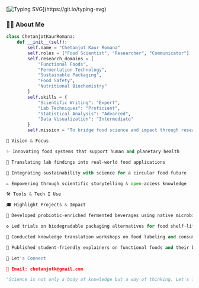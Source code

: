 [![Typing SVG](https://readme-typing-svg.demolab.com?font=Fira+Code&size=24&pause=1000&color=F77F00&center=true&vCenter=true&width=1000&lines=I+am+Chetanjot+Kaur+Romana+and+I+am+a+Food+Scientist.;I+am+Chetanjot+Kaur+Romana+and+I+am+a+Researcher.)](https://git.io/typing-svg)


### 👩‍🔬 About Me
```python
class ChetanjotKaurRomana:
    def __init__(self):
        self.name = "Chetanjot Kaur Romana"
        self.roles = ["Food Scientist", "Researcher", "Communicator"]
        self.research_domains = [
            "Functional Foods",
            "Fermentation Technology",
            "Sustainable Packaging",
            "Food Safety",
            "Nutritional Biochemistry"
        ]
        self.skills = {
            "Scientific Writing": "Expert",
            "Lab Techniques": "Proficient",
            "Statistical Analysis": "Advanced",
            "Data Visualization": "Intermediate"
        }
        self.mission = "To bridge food science and impact through research, design, and communication."

🌱 Vision & Focus

✨ Innovating food systems that support human and planetary health

🔬 Translating lab findings into real-world food applications

🔄 Integrating sustainability with science for a circular food future

✏️ Empowering through scientific storytelling & open-access knowledge

🛠️ Tools & Tech I Use

🎓 Highlight Projects & Impact

🧫 Developed probiotic-enriched fermented beverages using native microbial strains.

♻️ Led trials on biodegradable packaging alternatives for food shelf-life enhancement.

🧠 Conducted knowledge translation workshops on food labeling and consumer behavior.

📢 Published student-friendly explainers on functional foods and their benefits.

📢 Let's Connect

📧 Email: chetanjotk@gmail.com

"Science is not only a body of knowledge but a way of thinking. Let's feed minds and futures together."
